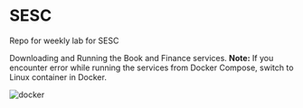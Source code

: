 # SESC
Repo for weekly lab for SESC

Downloading and Running the Book and Finance services.
**Note:**
If you encounter error while running the services from Docker Compose, switch to Linux container in Docker.

![docker](https://github.com/babars98/SESC/assets/96486403/c4cf7deb-7bd9-4f16-886a-5c014ff2cce6)
